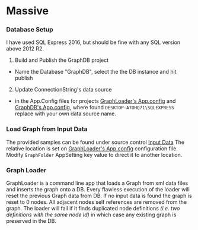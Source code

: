 # Massive

### Database Setup
I have used SQL Express 2016, but should be fine with any SQL version above 2012 R2.

1. Build and Publish the GraphDB project
  - Name the Database "GraphDB", select the the DB instance and hit publish
2. Update ConnectionString's data source
  - in the App.Config files for projects [GraphLoader's App.config](https://github.com/Zefrock/Massive/blob/master/MassiveSolution/GraphLoader/App.config) and [GraphDB's App.config](https://github.com/Zefrock/Massive/blob/master/MassiveSolution/GraphLib/App.Config), where found `DESKTOP-A7UHQ71\SQLEXPRESS` replace with your own data source name.

### Load Graph from Input Data
The provided samples can be found under source control [Input Data](https://github.com/Zefrock/Massive/tree/master/InputData)
The relative location is set on [GraphLoader's App.config](https://github.com/Zefrock/Massive/blob/master/MassiveSolution/GraphLoader/App.config) configuration file.
Modify `GraphFolder` AppSetting key value to direct it to another location.

### Graph Loader
GraphLoader is a command line app that loads a Graph from xml data files and inserts the graph onto a DB.
Every flawless execution of the loader will reset the previous Graph data from DB.
If no input data is found the graph is reset to 0 nodes.
All adjacent nodes self references are removed from the graph.
The loader will fail if it finds duplicated node definitions *(i.e. two definitions with the same node Id)* in which case any existing graph is preserved in the DB.
